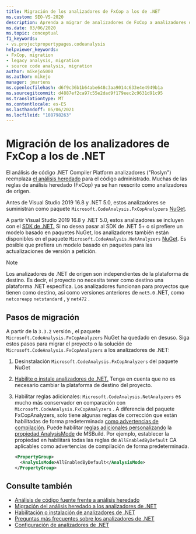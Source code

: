 ```yaml
---
title: Migración de los analizadores de FxCop a los de .NET
ms.custom: SEO-VS-2020
description: Aprenda a migrar de analizadores de FxCop a analizadores de .NET.
ms.date: 03/06/2020
ms.topic: conceptual
f1_keywords:
- vs.projectpropertypages.codeanalysis
helpviewer_keywords:
- FxCop, migration
- legacy analysis, migration
- source code analysis, migration
author: mikejo5000
ms.author: mikejo
manager: jmartens
ms.openlocfilehash: d6f9c36b1b64abe648c3aa9014c633e4e4949b1a
ms.sourcegitcommit: d4887ef2ca97c55e2dad9f179eec2c9631d91c95
ms.translationtype: MT
ms.contentlocale: es-ES
ms.lasthandoff: 05/06/2021
ms.locfileid: "108798263"
---
```

# <a name="migrate-from-fxcop-analyzers-to-net-analyzers"></a>Migración de los analizadores de FxCop a los de .NET

El análisis de código .NET Compiler Platform analizadores ("Roslyn") reemplaza [el análisis heredado](code-analysis-for-managed-code-overview.md) para el código administrado. Muchas de las reglas de análisis heredado (FxCop) ya se han reescrito como analizadores de origen.

Antes de Visual Studio 2019 16.8 y .NET 5.0, estos analizadores se suministran como paquete `Microsoft.CodeAnalysis.FxCopAnalyzers` [NuGet](https://www.nuget.org/packages/Microsoft.CodeAnalysis.FxCopAnalyzers).

A partir Visual Studio 2019 16.8 y .NET 5.0, estos analizadores se incluyen con el [SDK de .NET.](/dotnet/fundamentals/code-analysis/overview) Si no desea pasar al SDK de .NET 5+ o si prefiere un modelo basado en paquetes NuGet, los analizadores también están disponibles en el paquete `Microsoft.CodeAnalysis.NetAnalyzers` [NuGet](https://www.nuget.org/packages/Microsoft.CodeAnalysis.NetAnalyzers). Es posible que prefiera un modelo basado en paquetes para las actualizaciones de versión a petición.

> [!NOTE]
> Los analizadores de .NET de origen son independientes de la plataforma de destino. Es decir, el proyecto no necesita tener como destino una plataforma .NET específica. Los analizadores funcionan para proyectos que tienen como destino, así como versiones anteriores de `net5.0` .NET, como `netcoreapp` `netstandard` , y `net472` .

## <a name="migration-steps"></a>Pasos de migración

A partir de la `3.3.2` versión , el paquete `Microsoft.CodeAnalysis.FxCopAnalyzers` NuGet ha quedado en desuso. Siga estos pasos para migrar el proyecto o la solución de `Microsoft.CodeAnalysis.FxCopAnalyzers` a los analizadores de .NET:

1. Desinstalación `Microsoft.CodeAnalysis.FxCopAnalyzers` del paquete NuGet

2. [Habilite o instale analizadores de .NET.](install-net-analyzers.md) Tenga en cuenta que no es necesario cambiar la plataforma de destino del proyecto.

3. Habilitar reglas adicionales: `Microsoft.CodeAnalysis.NetAnalyzers` es mucho más conservador en comparación con `Microsoft.CodeAnalysis.FxCopAnalyzers` . A diferencia del paquete FxCopAnalyzers, solo tiene algunas reglas de corrección que están habilitadas de forma predeterminada [como advertencias de compilación](/dotnet/fundamentals/code-analysis/overview#enabled-rules). Puede habilitar [reglas adicionales personalizando](/dotnet/fundamentals/code-analysis/overview#enable-additional-rules) la [propiedad AnalysisMode](/dotnet/core/project-sdk/msbuild-props#analysismode) de MSBuild. Por ejemplo, establecer la propiedad en habilitará todas las reglas de `AllEnabledByDefault` CA aplicables como advertencias de compilación de forma predeterminada.

   ```xml
   <PropertyGroup>
     <AnalysisMode>AllEnabledByDefault</AnalysisMode>
   </PropertyGroup>
   ```

## <a name="see-also"></a>Consulte también

- [Análisis de código fuente frente a análisis heredado](net-analyzers-faq.yml#what-s-the-difference-between-legacy-fxcop-and--net-analyzers-)
- [Migración del análisis heredado a los analizadores de .NET](migrate-from-legacy-analysis-to-net-analyzers.md)
- [Habilitación o instalación de analizadores de .NET](install-net-analyzers.md)
- [Preguntas más frecuentes sobre los analizadores de .NET](net-analyzers-faq.yml)
- [Configuración de analizadores de .NET](/dotnet/fundamentals/code-analysis/code-quality-rule-options)
